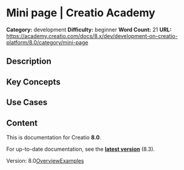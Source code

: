 # Mini page | Creatio Academy

**Category:** development **Difficulty:** beginner **Word Count:** 21 **URL:**
https://academy.creatio.com/docs/8.x/dev/development-on-creatio-platform/8.0/category/mini-page

## Description

## Key Concepts

## Use Cases

## Content

This is documentation for Creatio **8.0**.

For up-to-date documentation, see the
**[latest version](/docs/8.x/dev/development-on-creatio-platform/getting-started/development-recommendations)**
(8.3).

Version:
8.0[Overview](/docs/8.x/dev/development-on-creatio-platform/8.0/platform-customization/classic-ui/mini-page/overview)[Examples](/docs/8.x/dev/development-on-creatio-platform/8.0/mini-page-examples)
